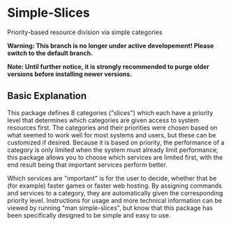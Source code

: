 # Simple-Slices
Priority-based resource division via simple categories

**Warning: This branch is no longer under active developement! Please switch to the default branch.**

**Note: Until further notice, it is strongly recommended to purge older versions before installing newer versions.**

## Basic Explanation

This package defines 8 categories ("slices") which each have a priority level that determines which categories are given access to system resources first. The categories and their priorities were chosen based on what seemed to work well for most systems and users, but these can be customized if desired. Because it is based on priority, the performance of a category is only limited when the system must already limit performance; this package allows you to choose which services are limited first, with the end result being that important services perform better.

Which services are "important" is for the user to decide, whether that be (for example) faster games or faster web hosting. By assigning commands and services to a category, they are automatically given the corresponding priority level. Instructions for usage and more technical information can be viewed by running "man simple-slices", but know that this package has been specifically designed to be simple and easy to use.
